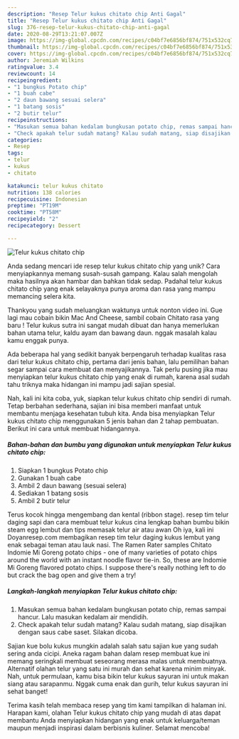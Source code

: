 ```yaml
---
description: "Resep Telur kukus chitato chip Anti Gagal"
title: "Resep Telur kukus chitato chip Anti Gagal"
slug: 376-resep-telur-kukus-chitato-chip-anti-gagal
date: 2020-08-29T13:21:07.007Z
image: https://img-global.cpcdn.com/recipes/c04bf7e6856bf874/751x532cq70/telur-kukus-chitato-chip-foto-resep-utama.jpg
thumbnail: https://img-global.cpcdn.com/recipes/c04bf7e6856bf874/751x532cq70/telur-kukus-chitato-chip-foto-resep-utama.jpg
cover: https://img-global.cpcdn.com/recipes/c04bf7e6856bf874/751x532cq70/telur-kukus-chitato-chip-foto-resep-utama.jpg
author: Jeremiah Wilkins
ratingvalue: 3.4
reviewcount: 14
recipeingredient:
- "1 bungkus Potato chip"
- "1 buah cabe"
- "2 daun bawang sesuai selera"
- "1 batang sosis"
- "2 butir telur"
recipeinstructions:
- "Masukan semua bahan kedalam bungkusan potato chip, remas sampai hancur. Lalu masukan kedalam air mendidih."
- "Check apakah telur sudah matang? Kalau sudah matang, siap disajikan dengan saus cabe saset. Silakan dicoba."
categories:
- Resep
tags:
- telur
- kukus
- chitato

katakunci: telur kukus chitato 
nutrition: 138 calories
recipecuisine: Indonesian
preptime: "PT19M"
cooktime: "PT58M"
recipeyield: "2"
recipecategory: Dessert

---
```



![Telur kukus chitato chip](https://img-global.cpcdn.com/recipes/c04bf7e6856bf874/751x532cq70/telur-kukus-chitato-chip-foto-resep-utama.jpg)

Anda sedang mencari ide resep telur kukus chitato chip yang unik? Cara menyiapkannya memang susah-susah gampang. Kalau salah mengolah maka hasilnya akan hambar dan bahkan tidak sedap. Padahal telur kukus chitato chip yang enak selayaknya punya aroma dan rasa yang mampu memancing selera kita.

Thankyou yang sudah meluangkan waktunya untuk nonton video ini. Gue lagi mau cobain bikin Mac And Cheese, sambil cobain Chitato rasa yang baru ! Telur kukus sutra ini sangat mudah dibuat dan hanya memerlukan bahan utama telur, kaldu ayam dan bawang daun. nggak masalah kalau kamu enggak punya.

Ada beberapa hal yang sedikit banyak berpengaruh terhadap kualitas rasa dari telur kukus chitato chip, pertama dari jenis bahan, lalu pemilihan bahan segar sampai cara membuat dan menyajikannya. Tak perlu pusing jika mau menyiapkan telur kukus chitato chip yang enak di rumah, karena asal sudah tahu triknya maka hidangan ini mampu jadi sajian spesial.


Nah, kali ini kita coba, yuk, siapkan telur kukus chitato chip sendiri di rumah. Tetap berbahan sederhana, sajian ini bisa memberi manfaat untuk membantu menjaga kesehatan tubuh kita. Anda bisa menyiapkan Telur kukus chitato chip menggunakan 5 jenis bahan dan 2 tahap pembuatan. Berikut ini cara untuk membuat hidangannya.

<!--inarticleads1-->

##### Bahan-bahan dan bumbu yang digunakan untuk menyiapkan Telur kukus chitato chip:

1. Siapkan 1 bungkus Potato chip
1. Gunakan 1 buah cabe
1. Ambil 2 daun bawang (sesuai selera)
1. Sediakan 1 batang sosis
1. Ambil 2 butir telur


Terus kocok hingga mengembang dan kental (ribbon stage). resep tim telur daging sapi dan cara membuat telur kukus cina lengkap bahan bumbu bikin steam egg lembut dan tips memasak telur air atau awan Oh iya, kali ini Doyanresep.com membagikan resep tim telur daging kukus lembut yang enak sebagai teman atau lauk nasi. The Ramen Rater samples Chitato Indomie Mi Goreng potato chips - one of many varieties of potato chips around the world with an instant noodle flavor tie-in. So, these are Indomie Mi Goreng flavored potato chips. I suppose there&#39;s really nothing left to do but crack the bag open and give them a try! 

<!--inarticleads2-->

##### Langkah-langkah menyiapkan Telur kukus chitato chip:

1. Masukan semua bahan kedalam bungkusan potato chip, remas sampai hancur. Lalu masukan kedalam air mendidih.
1. Check apakah telur sudah matang? Kalau sudah matang, siap disajikan dengan saus cabe saset. Silakan dicoba.


Sajian kue bolu kukus mungkin adalah salah satu sajian kue yang sudah sering anda cicipi. Aneka ragam bahan dalam resep membuat kue ini memang seringkali membuat seseorang merasa malas untuk membuatnya. Alternatif olahan telur yang satu ini murah dan sehat karena minim minyak. Nah, untuk permulaan, kamu bisa bikin telur kukus sayuran ini untuk makan siang atau sarapanmu. Nggak cuma enak dan gurih, telur kukus sayuran ini sehat banget! 

Terima kasih telah membaca resep yang tim kami tampilkan di halaman ini. Harapan kami, olahan Telur kukus chitato chip yang mudah di atas dapat membantu Anda menyiapkan hidangan yang enak untuk keluarga/teman maupun menjadi inspirasi dalam berbisnis kuliner. Selamat mencoba!
